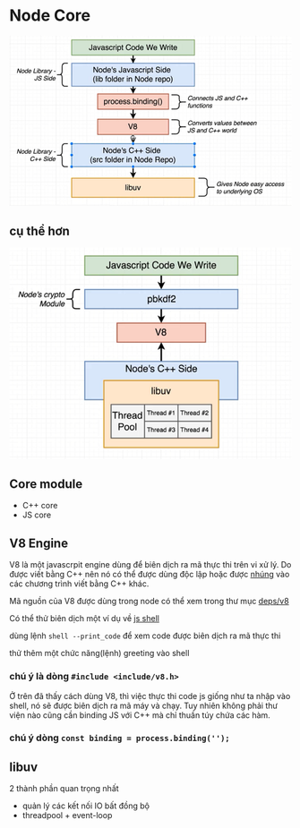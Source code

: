 # Node Core

![](.gitbook/assets/node-core.png)

## cụ thể hơn

![](.gitbook/assets/node-core-2.png)

## Core module

* C++ core
* JS core

## V8 Engine

V8 là một javascrpit engine dùng để biên dịch ra mã thực thi trên vi xử lý. Do được viết bằng C++ nên nó có thể được dùng độc lập hoặc được [nhúng](https://github.com/v8/v8/wiki/Getting-Started-with-Embedding) vào các chương trình viết bằng C++ khác.

Mã nguồn của V8 được dùng trong node có thể xem trong thư mục [deps/v8](https://github.com/nodejs/node/tree/master/deps/v8)

Có thể thử biên dịch một ví dụ về [js shell ](https://github.com/v8/v8/tree/master/samples)

dùng lệnh `shell --print_code` để xem code được biên dịch ra mã thực thi

thử thêm một chức năng\(lệnh\) greeting vào shell

### chú ý là dòng `#include <include/v8.h>`

Ở trên đã thấy cách dùng V8, thì việc thực thi code js giống như ta nhập vào shell, nó sẽ được biên dịch ra mã máy và chạy. Tuy nhiên không phải thư viện nào cũng cần binding JS với C++ mà chỉ thuần túy chứa các hàm.

### chú ý dòng  `const binding = process.binding('');`

## libuv

2 thành phần quan trọng nhất

* quản lý các kết nối IO bất đồng bộ
* threadpool + event-loop

